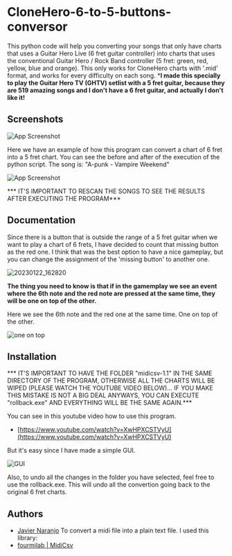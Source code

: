 
# CloneHero-6-to-5-buttons-conversor

This python code will help you converting your songs that only have
charts that uses a Guitar Hero Live (6 fret guitar controller) into
charts that uses the conventional Guitar Hero / Rock Band controller (5 fret: green, red, yellow, blue and orange). This only works
for CloneHero charts with '.mid' format, and works for every difficulty on each song.
***I made this specially to play the Guitar Hero TV (GHTV) setlist with a 5 fret guitar, because they are 519 amazing songs and I don't have a 6 fret guitar, and actually I don't like it!**

## Screenshots


![App Screenshot](https://user-images.githubusercontent.com/52630564/210461917-a76cb6c1-0434-45f5-9ff1-ae6c002e5703.png)

Here we have an example of how this program can convert a chart
of 6 fret into a 5 fret chart. You can see the before and after
of the execution of the python script. The song is: "A-punk - Vampire Weekend"

![App Screenshot](https://user-images.githubusercontent.com/52630564/210460728-8f5c12d1-bc9e-4c0c-bd9a-978fc39c5aa1.png)

*** IT'S IMPORTANT TO RESCAN THE SONGS TO SEE THE RESULTS AFTER EXECUTING THE PROGRAM***
## Documentation

Since there is a button that is outside the range of a 5 fret guitar
when we want to play a chart of 6 frets,
I have decided to count that missing button as the red one. I think that was the 
best option to have a nice gameplay, but you can change the assignment of the 'missing button' to another one.

![20230122_162820](https://user-images.githubusercontent.com/52630564/213943202-e6e66c75-ba74-4944-bfbb-144479bda4e4.jpg)

**The thing you need to know is that if in the gamemplay we see an event where the 6th note and the red note are pressed at the same time, they will be one on top of the other.**

Here we see the 6th note and the red one at the same time. One on top of the other.

![one on top](https://user-images.githubusercontent.com/52630564/210464459-474c1bd3-f0b7-44e2-9842-4fc87ae8afb0.png)
 

## Installation

*** IT'S IMPORTANT TO HAVE THE FOLDER "midicsv-1.1" IN THE SAME DIRECTORY OF THE PROGRAM, OTHERWISE ALL THE CHARTS WILL BE WIPED (PLEASE WATCH THE YOUTUBE VIDEO BELOW)... IF YOU MAKE THIS MISTAKE IS NOT A BIG DEAL ANYWAYS, YOU CAN EXECUTE "rollback.exe" AND EVERYTHING WILL BE THE SAME AGAIN.***

You can see in this youtube video how to use this program.
- [https://www.youtube.com/watch?v=XwHPXCSTVyU](https://www.youtube.com/watch?v=XwHPXCSTVyU)

But it's easy since I have made a simple GUI.

![GUI](https://user-images.githubusercontent.com/52630564/210463779-9d5da898-bd2a-4d85-b817-9dc1a4aca34c.png)

Also, to undo all the changes in the folder you have selected, feel free to use the rollback.exe. This will undo all the convertion going back to the original 6 fret charts.
    
## Authors

- [Javier Naranjo](https://github.com/javier-naranjo)
To convert a midi file into a plain text file. I used this library:
- [fourmilab | MidiCsv](https://www.fourmilab.ch/webtools/midicsv/)